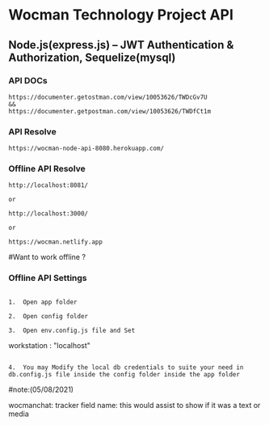 # Wocman Technology Project API

## Node.js(express.js) – JWT Authentication & Authorization, Sequelize(mysql)


### API DOCs
```
https://documenter.getostman.com/view/10053626/TWDcGv7U
&&
https://documenter.getpostman.com/view/10053626/TWDfCt1m
```

### API Resolve
```
https://wocman-node-api-8080.herokuapp.com/
```


### Offline API Resolve
```
http://localhost:8081/

or

http://localhost:3000/

or

https://wocman.netlify.app
```


#Want to work offline ?

### Offline API Settings
```

1.  Open app folder

2.  Open config folder

3.  Open env.config.js file and Set 
```
workstation : "localhost"
```

4.  You may Modify the local db credentials to suite your need in db.config.js file inside the config folder inside the app folder
```


#note:(05/08/2021)

wocmanchat: tracker field name: this would assist to show if it was a text or media
